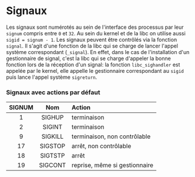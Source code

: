 # Signaux

Les signaux sont numérotés au sein de l'interface des processus par leur
`signum` compris entre `0` et `32`. Au sein du kernel et de la libc
on utilise aussi `sigid = signum - 1`.
Les signaux peuvent être contrôlés via la fonction `signal`. Il s'agit
d'une fonction de la libc qui se charge de lancer l'appel système
correspondant (`_signal`). En effet, dans le cas de l'installation
d'un gestionnaire de signal, c'est la libc qui se charge d'appeler
la bonne fonction lors de la réception d'un signal:
la fonction `libc_sighandler` est appelée par le kernel, elle appelle le 
gestionnaire correspondant au `sigid` puis lance l'appel système
`sigreturn`.

### Signaux avec actions par défaut

| SIGNUM | Nom     | Action                        |
|:------:|:-------:|:----------------------------- |
|   1    | SIGHUP  | terminaison                   |
|   2    | SIGINT  | terminaison                   |
|   9    | SIGKILL | terminaison, non contrôlable  |
|   17   | SIGSTOP | arrêt, non contrôlable        |
|   18   | SIGTSTP | arrêt                         |
|   19   | SIGCONT | reprise, même si gestionnaire |
